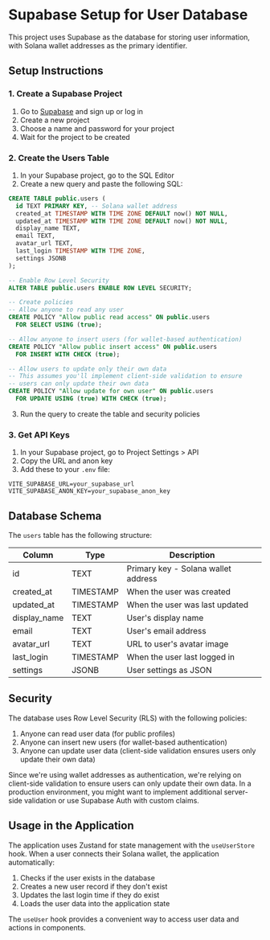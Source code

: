 # Supabase Setup for User Database

This project uses Supabase as the database for storing user information, with Solana wallet addresses as the primary identifier.

## Setup Instructions

### 1. Create a Supabase Project

1. Go to [Supabase](https://supabase.com/) and sign up or log in
2. Create a new project
3. Choose a name and password for your project
4. Wait for the project to be created

### 2. Create the Users Table

1. In your Supabase project, go to the SQL Editor
2. Create a new query and paste the following SQL:

```sql
CREATE TABLE public.users (
  id TEXT PRIMARY KEY, -- Solana wallet address
  created_at TIMESTAMP WITH TIME ZONE DEFAULT now() NOT NULL,
  updated_at TIMESTAMP WITH TIME ZONE DEFAULT now() NOT NULL,
  display_name TEXT,
  email TEXT,
  avatar_url TEXT,
  last_login TIMESTAMP WITH TIME ZONE,
  settings JSONB
);

-- Enable Row Level Security
ALTER TABLE public.users ENABLE ROW LEVEL SECURITY;

-- Create policies
-- Allow anyone to read any user
CREATE POLICY "Allow public read access" ON public.users
  FOR SELECT USING (true);

-- Allow anyone to insert users (for wallet-based authentication)
CREATE POLICY "Allow public insert access" ON public.users
  FOR INSERT WITH CHECK (true);

-- Allow users to update only their own data
-- This assumes you'll implement client-side validation to ensure
-- users can only update their own data
CREATE POLICY "Allow update for own user" ON public.users
  FOR UPDATE USING (true) WITH CHECK (true);
```

3. Run the query to create the table and security policies

### 3. Get API Keys

1. In your Supabase project, go to Project Settings > API
2. Copy the URL and anon key
3. Add these to your `.env` file:

```
VITE_SUPABASE_URL=your_supabase_url
VITE_SUPABASE_ANON_KEY=your_supabase_anon_key
```

## Database Schema

The `users` table has the following structure:

| Column       | Type      | Description                         |
| ------------ | --------- | ----------------------------------- |
| id           | TEXT      | Primary key - Solana wallet address |
| created_at   | TIMESTAMP | When the user was created           |
| updated_at   | TIMESTAMP | When the user was last updated      |
| display_name | TEXT      | User's display name                 |
| email        | TEXT      | User's email address                |
| avatar_url   | TEXT      | URL to user's avatar image          |
| last_login   | TIMESTAMP | When the user last logged in        |
| settings     | JSONB     | User settings as JSON               |

## Security

The database uses Row Level Security (RLS) with the following policies:

1. Anyone can read user data (for public profiles)
2. Anyone can insert new users (for wallet-based authentication)
3. Anyone can update user data (client-side validation ensures users only update their own data)

Since we're using wallet addresses as authentication, we're relying on client-side validation to ensure users can only update their own data. In a production environment, you might want to implement additional server-side validation or use Supabase Auth with custom claims.

## Usage in the Application

The application uses Zustand for state management with the `useUserStore` hook. When a user connects their Solana wallet, the application automatically:

1. Checks if the user exists in the database
2. Creates a new user record if they don't exist
3. Updates the last login time if they do exist
4. Loads the user data into the application state

The `useUser` hook provides a convenient way to access user data and actions in components.
